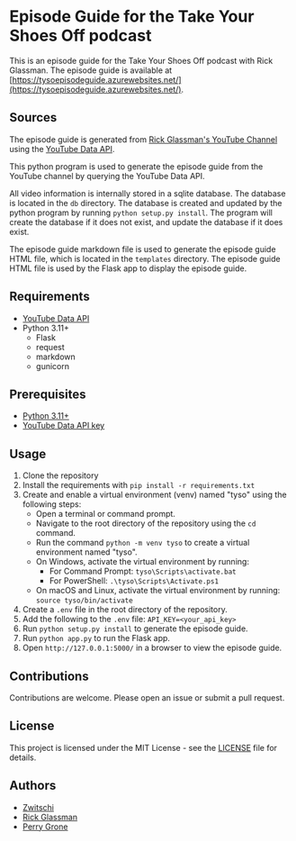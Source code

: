 # Episode Guide for the Take Your Shoes Off podcast

This is an episode guide for the Take Your Shoes Off podcast with Rick Glassman. The episode guide is available at [https://tysoepisodeguide.azurewebsites.net/](https://tysoepisodeguide.azurewebsites.net/).

## Sources

The episode guide is generated from [Rick Glassman's YouTube Channel](https://www.youtube.com/@rickglassman) using the [YouTube Data API](https://developers.google.com/youtube).

This python program is used to generate the episode guide from the YouTube channel by querying the YouTube Data API.

All video information is internally stored in a sqlite database. The database is located in the `db` directory. The database is created and updated by the python program by running `python setup.py install`. The program will create the database if it does not exist, and update the database if it does exist.

The episode guide markdown file is used to generate the episode guide HTML file, which is located in the `templates` directory. The episode guide HTML file is used by the Flask app to display the episode guide.

## Requirements

- [YouTube Data API](https://developers.google.com/youtube)
- Python 3.11+
  - Flask
  - request
  - markdown
  - gunicorn

## Prerequisites

- [Python 3.11+](https://www.python.org/downloads/)
- [YouTube Data API key](https://developers.google.com/youtube/v3/getting-started)

## Usage

1. Clone the repository
2. Install the requirements with `pip install -r requirements.txt`
3. Create and enable a virtual environment (venv) named "tyso" using the following steps:
   - Open a terminal or command prompt.
   - Navigate to the root directory of the repository using the `cd` command.
   - Run the command `python -m venv tyso` to create a virtual environment named "tyso".
   - On Windows, activate the virtual environment by running:
     - For Command Prompt: `tyso\Scripts\activate.bat`
     - For PowerShell: `.\tyso\Scripts\Activate.ps1`
   - On macOS and Linux, activate the virtual environment by running: `source tyso/bin/activate`
4. Create a `.env` file in the root directory of the repository.
5. Add the following to the `.env` file: `API_KEY=<your_api_key>`
6. Run `python setup.py install` to generate the episode guide.
7. Run `python app.py` to run the Flask app.
8. Open `http://127.0.0.1:5000/` in a browser to view the episode guide.

## Contributions

Contributions are welcome. Please open an issue or submit a pull request.

## License

This project is licensed under the MIT License - see the [LICENSE](LICENSE) file for details.

## Authors

- [Zwitschi](https://zwitschi.net)
- [Rick Glassman](https://rickglassman.com)
- [Perry Grone](https://www.harryandmarv.co)
